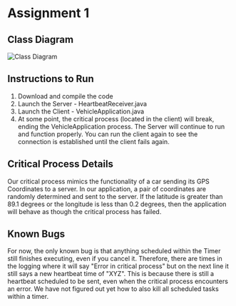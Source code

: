 # Assignment 1

## Class Diagram
![Class Diagram](http://andydistasi.com/dev/755Models/Heartbeat%20Class%20Diagram%20-%20Version%202.png)


## Instructions to Run
1. Download and compile the code
2. Launch the Server - HeartbeatReceiver.java
3. Launch the Client - VehicleApplication.java
4. At some point, the critical process (located in the client) will break, ending the VehicleApplication process.  The Server will continue to run and function properly.  You can run the client again to see the connection is established until the client fails again.


## Critical Process Details
Our critical process mimics the functionality of a car sending its GPS Coordinates to a server.  In our application, a pair of coordinates are randomly determined and sent to the server.  If the latitude is greater than 89.1 degrees or the longitude is less than 0.2 degrees, then the application will behave as though the critical process has failed.

## Known Bugs
For now, the only known bug is that anything scheduled within the Timer still finishes executing, even if you cancel it. Therefore, there are times in the logging where it will say "Error in critical process" but on the next line it still says a new heartbeat time of "XYZ". This is because there is still a heartbeat scheduled to be sent, even when the critical process encounters an error. We have not figured out yet how to also kill all scheduled tasks within a timer.
